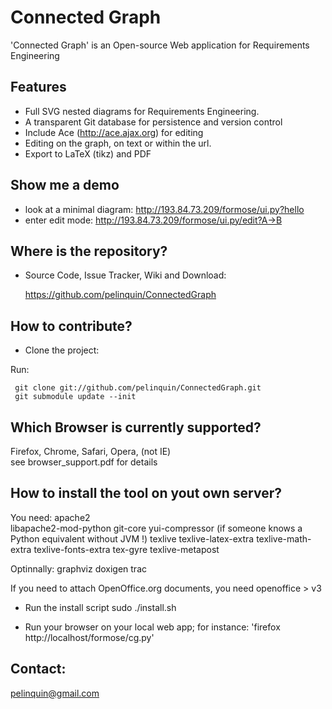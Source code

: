 Connected Graph
===============

'Connected Graph' is an Open-source Web application for Requirements Engineering

Features
--------

* Full SVG nested diagrams for Requirements Engineering.
* A transparent Git database for persistence and version control
* Include Ace (http://ace.ajax.org) for editing
* Editing on the graph, on text or within the url.
* Export to LaTeX (tikz) and PDF

Show me a demo
--------------

* look at a minimal diagram:
  http://193.84.73.209/formose/ui.py?hello
* enter edit mode:
  http://193.84.73.209/formose/ui.py/edit?A->B

Where is the repository?
------------------------

* Source Code, Issue Tracker, Wiki and Download:

    https://github.com/pelinquin/ConnectedGraph

How to contribute?
------------------

* Clone the project:

Run:

     git clone git://github.com/pelinquin/ConnectedGraph.git
     git submodule update --init

Which Browser is currently supported?
-------------------------------------
Firefox, Chrome, Safari, Opera, (not IE)  
see browser_support.pdf for details

How to install the tool on yout own server?
-------------------------------------------

You need:
    apache2  
    libapache2-mod-python
    git-core
    yui-compressor (if someone knows a Python equivalent without JVM !)
    texlive 
    texlive-latex-extra 
    texlive-math-extra 
    texlive-fonts-extra 
    tex-gyre texlive-metapost

Optinnally:
    graphviz 
    doxigen
    trac

If you need to attach OpenOffice.org documents, you need
   openoffice > v3

* Run the install script
    sudo ./install.sh

* Run your browser on your local web app; for instance: 
    'firefox http://localhost/formose/cg.py'

Contact: 
--------

pelinquin@gmail.com